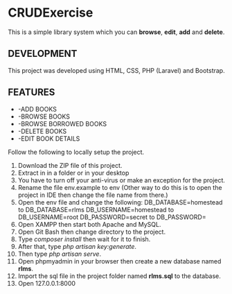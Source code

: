 # CRUDExercise

This is a simple library system which you can **browse**, **edit**, **add** and **delete**. 

## DEVELOPMENT
This project was developed using HTML, CSS, PHP (Laravel) and Bootstrap.


## FEATURES

* -ADD BOOKS
* -BROWSE BOOKS
* -BROWSE BORROWED BOOKS
* -DELETE BOOKS
* -EDIT BOOK DETAILS

Follow the following to locally setup the project.

1. Download the ZIP file of this project.
2. Extract in in a folder or in your desktop
3. You have to turn off your anti-virus or make an exception for the project.
4. Rename the file env.example to env (Other way to do this is to open the project in IDE then change the file name from there.)
5. Open the env file and change the following:
    DB_DATABASE=homestead to DB_DATABASE=rlms
    DB_USERNAME=homestead to DB_USERNAME=root
    DB_PASSWORD=secret to DB_PASSWORD=
6. Open XAMPP then start both Apache and MySQL.
7. Open Git Bash then change directory to the project.
8. Type _composer install_ then wait for it to finish.
9. After that, type _php artisan key:generate_.
10. Then type _php artisan serve_.
11. Open phpmyadmin in your browser then create a new database named **rlms**.
12. Import the sql file in the project folder named **rlms.sql** to the database.
13. Open 127.0.0.1:8000


